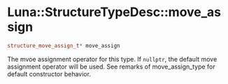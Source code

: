 # Luna::StructureTypeDesc::move_assign

```c++
structure_move_assign_t* move_assign
```

The mvoe assignment operator for this type. If `nullptr`, the default move assignment operator will be used. See remarks of move_assign_type for default constructor behavior. 

